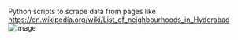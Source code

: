 Python scripts to scrape data from pages like https://en.wikipedia.org/wiki/List_of_neighbourhoods_in_Hyderabad
![image](https://github.com/user-attachments/assets/3798b0e5-bb51-474c-808b-97722e7d4e91)
